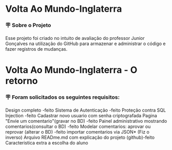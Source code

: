 # Volta Ao Mundo-Inglaterra



### 🪧 Sobre o Projeto

Esse projeto foi criado no intuito de avaliação do professor Junior Gonçalves na  utilização do GitHub para armazenar e administrar o código e fazer  registros de mudanças. 

# Volta Ao Mundo-Inglaterra - O retorno 

### 🪧 Foram solicitados os seguintes requisitos:

Design completo -feito
Sistema de Autenticação -feito
Proteção contra SQL Injection -feito
Cadastrar novo usuario com senha criptografada
Pagina "Envie um comentario"(gravar no BD) -feito
Painel administrativo mostrando comentarios(consultar o BD) -feito
Modelar comentarios: aprovar ou reprovar (alterar o BD) -feito
importar comentarios via JSON* (Fiz o inverso)
Arquivo READme.md com explicação do projeto (github)-feito
Caracteristica extra a escolha do aluno